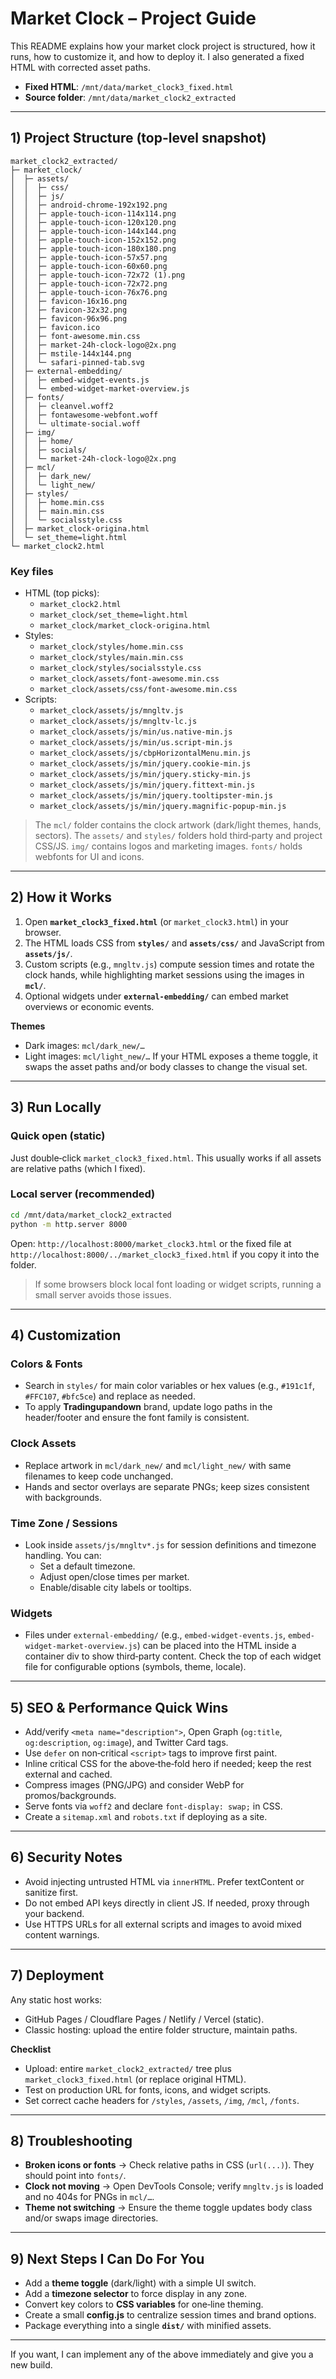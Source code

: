 # Market Clock – Project Guide

This README explains how your market clock project is structured, how it runs, how to customize it, and how to deploy it. I also generated a fixed HTML with corrected asset paths.

- **Fixed HTML**: `/mnt/data/market_clock3_fixed.html`
- **Source folder**: `/mnt/data/market_clock2_extracted`

---

## 1) Project Structure (top-level snapshot)
```
market_clock2_extracted/
├─ market_clock/
│  ├─ assets/
│  │  ├─ css/
│  │  ├─ js/
│  │  ├─ android-chrome-192x192.png
│  │  ├─ apple-touch-icon-114x114.png
│  │  ├─ apple-touch-icon-120x120.png
│  │  ├─ apple-touch-icon-144x144.png
│  │  ├─ apple-touch-icon-152x152.png
│  │  ├─ apple-touch-icon-180x180.png
│  │  ├─ apple-touch-icon-57x57.png
│  │  ├─ apple-touch-icon-60x60.png
│  │  ├─ apple-touch-icon-72x72 (1).png
│  │  ├─ apple-touch-icon-72x72.png
│  │  ├─ apple-touch-icon-76x76.png
│  │  ├─ favicon-16x16.png
│  │  ├─ favicon-32x32.png
│  │  ├─ favicon-96x96.png
│  │  ├─ favicon.ico
│  │  ├─ font-awesome.min.css
│  │  ├─ market-24h-clock-logo@2x.png
│  │  ├─ mstile-144x144.png
│  │  └─ safari-pinned-tab.svg
│  ├─ external-embedding/
│  │  ├─ embed-widget-events.js
│  │  └─ embed-widget-market-overview.js
│  ├─ fonts/
│  │  ├─ cleanvel.woff2
│  │  ├─ fontawesome-webfont.woff
│  │  └─ ultimate-social.woff
│  ├─ img/
│  │  ├─ home/
│  │  ├─ socials/
│  │  └─ market-24h-clock-logo@2x.png
│  ├─ mcl/
│  │  ├─ dark_new/
│  │  └─ light_new/
│  ├─ styles/
│  │  ├─ home.min.css
│  │  ├─ main.min.css
│  │  └─ socialsstyle.css
│  ├─ market_clock-origina.html
│  └─ set_theme=light.html
└─ market_clock2.html
```

### Key files
- HTML (top picks):
  - `market_clock2.html`
  - `market_clock/set_theme=light.html`
  - `market_clock/market_clock-origina.html`
- Styles:
  - `market_clock/styles/home.min.css`
  - `market_clock/styles/main.min.css`
  - `market_clock/styles/socialsstyle.css`
  - `market_clock/assets/font-awesome.min.css`
  - `market_clock/assets/css/font-awesome.min.css`
- Scripts:
  - `market_clock/assets/js/mngltv.js`
  - `market_clock/assets/js/mngltv-lc.js`
  - `market_clock/assets/js/min/us.native-min.js`
  - `market_clock/assets/js/min/us.script-min.js`
  - `market_clock/assets/js/cbpHorizontalMenu.min.js`
  - `market_clock/assets/js/min/jquery.cookie-min.js`
  - `market_clock/assets/js/min/jquery.sticky-min.js`
  - `market_clock/assets/js/min/jquery.fittext-min.js`
  - `market_clock/assets/js/min/jquery.tooltipster-min.js`
  - `market_clock/assets/js/min/jquery.magnific-popup-min.js`

> The `mcl/` folder contains the clock artwork (dark/light themes, hands, sectors). The `assets/` and `styles/` folders hold third‑party and project CSS/JS. `img/` contains logos and marketing images. `fonts/` holds webfonts for UI and icons.

---

## 2) How it Works

1. Open **`market_clock3_fixed.html`** (or `market_clock3.html`) in your browser.
2. The HTML loads CSS from **`styles/`** and **`assets/css/`** and JavaScript from **`assets/js/`**.
3. Custom scripts (e.g., `mngltv.js`) compute session times and rotate the clock hands, while highlighting market sessions using the images in **`mcl/`**.
4. Optional widgets under **`external-embedding/`** can embed market overviews or economic events.

**Themes**
- Dark images: `mcl/dark_new/…`
- Light images: `mcl/light_new/…`
If your HTML exposes a theme toggle, it swaps the asset paths and/or body classes to change the visual set.

---

## 3) Run Locally

### Quick open (static)
Just double‑click `market_clock3_fixed.html`. This usually works if all assets are relative paths (which I fixed).

### Local server (recommended)
```bash
cd /mnt/data/market_clock2_extracted
python -m http.server 8000
```
Open: `http://localhost:8000/market_clock3.html` or the fixed file at `http://localhost:8000/../market_clock3_fixed.html` if you copy it into the folder.

> If some browsers block local font loading or widget scripts, running a small server avoids those issues.

---

## 4) Customization

### Colors & Fonts
- Search in `styles/` for main color variables or hex values (e.g., `#191c1f`, `#FFC107`, `#bfc5ce`) and replace as needed.
- To apply **Tradingupandown** brand, update logo paths in the header/footer and ensure the font family is consistent.

### Clock Assets
- Replace artwork in `mcl/dark_new/` and `mcl/light_new/` with same filenames to keep code unchanged.
- Hands and sector overlays are separate PNGs; keep sizes consistent with backgrounds.

### Time Zone / Sessions
- Look inside `assets/js/mngltv*.js` for session definitions and timezone handling. You can:
  - Set a default timezone.
  - Adjust open/close times per market.
  - Enable/disable city labels or tooltips.

### Widgets
- Files under `external-embedding/` (e.g., `embed-widget-events.js`, `embed-widget-market-overview.js`) can be placed into the HTML inside a container div to show third‑party content. Check the top of each widget file for configurable options (symbols, theme, locale).

---

## 5) SEO & Performance Quick Wins

- Add/verify `<meta name="description">`, Open Graph (`og:title`, `og:description`, `og:image`), and Twitter Card tags.
- Use `defer` on non‑critical `<script>` tags to improve first paint.
- Inline critical CSS for the above‑the‑fold hero if needed; keep the rest external and cached.
- Compress images (PNG/JPG) and consider WebP for promos/backgrounds.
- Serve fonts via `woff2` and declare `font-display: swap;` in CSS.
- Create a `sitemap.xml` and `robots.txt` if deploying as a site.

---

## 6) Security Notes

- Avoid injecting untrusted HTML via `innerHTML`. Prefer textContent or sanitize first.
- Do not embed API keys directly in client JS. If needed, proxy through your backend.
- Use HTTPS URLs for all external scripts and images to avoid mixed content warnings.

---

## 7) Deployment

Any static host works:
- GitHub Pages / Cloudflare Pages / Netlify / Vercel (static).
- Classic hosting: upload the entire folder structure, maintain paths.

**Checklist**
- Upload: entire `market_clock2_extracted/` tree plus `market_clock3_fixed.html` (or replace original HTML).
- Test on production URL for fonts, icons, and widget scripts.
- Set correct cache headers for `/styles`, `/assets`, `/img`, `/mcl`, `/fonts`.

---

## 8) Troubleshooting

- **Broken icons or fonts** → Check relative paths in CSS (`url(...)`). They should point into `fonts/`.
- **Clock not moving** → Open DevTools Console; verify `mngltv.js` is loaded and no 404s for PNGs in `mcl/…`.
- **Theme not switching** → Ensure the theme toggle updates body class and/or swaps image directories.

---

## 9) Next Steps I Can Do For You

- Add a **theme toggle** (dark/light) with a simple UI switch.
- Add a **timezone selector** to force display in any zone.
- Convert key colors to **CSS variables** for one‑line theming.
- Create a small **config.js** to centralize session times and brand options.
- Package everything into a single **`dist/`** with minified assets.

---

If you want, I can implement any of the above immediately and give you a new build. 

